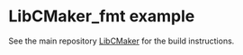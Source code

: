 # LibCMaker_fmt example

See the main repository [LibCMaker](https://github.com/LibCMaker/LibCMaker) for the build instructions.
